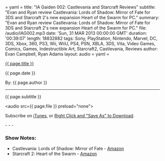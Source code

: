 = yaml =
title: "IA Gaiden 002: Castlevania and Starcraft Reviews"
subtitle: "Evan and Ryan review Castlevania: Lords of Shadow: Mirror of Fate for 3DS and Starcraft 2's new expansion Heart of the Swarm for PC."
summary: "Evan and Ryan review Castlevania: Lords of Shadow: Mirror of Fate for 3DS and Starcraft 2's new expansion Heart of the Swarm for PC."
file: /audio/IAG002.mp3
date: 'Sun, 31 MAR 2013 00:00:00 GMT'
duration: '00:39:07'
length: 18832882
tags: Sony, PlayStation, Nintendo, Marvel, DC, 3DS, Xbox, 360, PS3, Wii, WiiU, PS4, PSN, XBLA, 3DS, Vita, Video Games, Comics, Games, Indestructible Art, Starcraft2, Castlevania, Reviews
author: Evan Campbell, Ryan Adams
layout: audio
= yaml =

<a href="{{ page.url }}" class='postTitleLink'><p class='postTitle'>{{ page.title }}</p></a>
<p class='postPublished'>{{ page.date }}</p>
<p class='postAuthor'>By: {{ page.author }}</p>
<hr>
<p class='podcastSummary'>{{ page.subtitle }}</p>

<audio src={{ page.file }} preload="none"></audio>
<p class='subLinks'>Subscribe on <a href='http://bit.ly/iapodcast'>iTunes</a>, or <a href={{ page.file }}>Right Click and "Save As" to Download</a>.</p>
- - -

### Show Notes:  ###
* Castlevania: Lords of Shadow: Mirror of Fate - [Amazon](http://www.amazon.com/gp/product/B002I0H1DY/ref=as_li_ss_tl?ie=UTF8&camp=1789&creative=390957&creativeASIN=B002I0H1DY&linkCode=as2&tag=indestart-20)
* Starcraft 2: Heart of the Swarm - [Amazon](http://www.amazon.com/gp/product/B002I0KP4G/ref=as_li_ss_tl?ie=UTF8&camp=1789&creative=390957&creativeASIN=B002I0KP4G&linkCode=as2&tag=indestart-20)